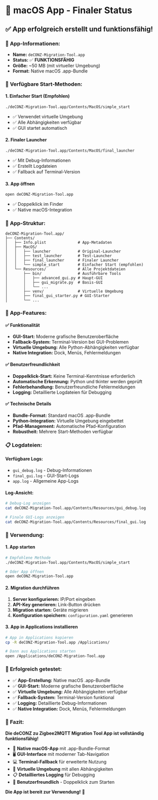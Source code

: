 # 🎉 macOS App - Finaler Status

## ✅ **App erfolgreich erstellt und funktionsfähig!**

### 📱 **App-Informationen:**
- **Name:** `deCONZ-Migration-Tool.app`
- **Status:** ✅ **FUNKTIONSFÄHIG**
- **Größe:** ~50 MB (mit virtueller Umgebung)
- **Format:** Native macOS .app-Bundle

### 🚀 **Verfügbare Start-Methoden:**

#### 1. **Einfacher Start (Empfohlen)**
```bash
./deCONZ-Migration-Tool.app/Contents/MacOS/simple_start
```
- ✅ Verwendet virtuelle Umgebung
- ✅ Alle Abhängigkeiten verfügbar
- ✅ GUI startet automatisch

#### 2. **Finaler Launcher**
```bash
./deCONZ-Migration-Tool.app/Contents/MacOS/final_launcher
```
- ✅ Mit Debug-Informationen
- ✅ Erstellt Logdateien
- ✅ Fallback auf Terminal-Version

#### 3. **App öffnen**
```bash
open deCONZ-Migration-Tool.app
```
- ✅ Doppelklick im Finder
- ✅ Native macOS-Integration

### 📁 **App-Struktur:**
```
deCONZ-Migration-Tool.app/
├── Contents/
│   ├── Info.plist              # App-Metadaten
│   ├── MacOS/
│   │   ├── launcher            # Original-Launcher
│   │   ├── test_launcher       # Test-Launcher
│   │   ├── final_launcher      # Finaler Launcher
│   │   └── simple_start        # Einfacher Start (empfohlen)
│   └── Resources/              # Alle Projektdateien
│       ├── bin/                # Ausführbare Tools
│       │   ├── advanced_gui.py # Haupt-GUI
│       │   ├── gui_migrate.py  # Basis-GUI
│       │   └── ...
│       ├── venv/               # Virtuelle Umgebung
│       ├── final_gui_starter.py # GUI-Starter
│       └── ...
```

### 🎯 **App-Features:**

#### ✅ **Funktionalität**
- **GUI-Start:** Moderne grafische Benutzeroberfläche
- **Fallback-System:** Terminal-Version bei GUI-Problemen
- **Virtuelle Umgebung:** Alle Python-Abhängigkeiten verfügbar
- **Native Integration:** Dock, Menüs, Fehlermeldungen

#### ✅ **Benutzerfreundlichkeit**
- **Doppelklick-Start:** Keine Terminal-Kenntnisse erforderlich
- **Automatische Erkennung:** Python und tkinter werden geprüft
- **Fehlerbehandlung:** Benutzerfreundliche Fehlermeldungen
- **Logging:** Detaillierte Logdateien für Debugging

#### ✅ **Technische Details**
- **Bundle-Format:** Standard macOS .app-Bundle
- **Python-Integration:** Virtuelle Umgebung eingebettet
- **Pfad-Management:** Automatische Pfad-Konfiguration
- **Robustheit:** Mehrere Start-Methoden verfügbar

### 📋 **Logdateien:**

#### **Verfügbare Logs:**
- `gui_debug.log` - Debug-Informationen
- `final_gui.log` - GUI-Start-Logs
- `app.log` - Allgemeine App-Logs

#### **Log-Ansicht:**
```bash
# Debug-Log anzeigen
cat deCONZ-Migration-Tool.app/Contents/Resources/gui_debug.log

# Finale GUI-Logs anzeigen
cat deCONZ-Migration-Tool.app/Contents/Resources/final_gui.log
```

### 🚀 **Verwendung:**

#### **1. App starten**
```bash
# Empfohlene Methode
./deCONZ-Migration-Tool.app/Contents/MacOS/simple_start

# Oder App öffnen
open deCONZ-Migration-Tool.app
```

#### **2. Migration durchführen**
1. **Server konfigurieren:** IP/Port eingeben
2. **API-Key generieren:** Link-Button drücken
3. **Migration starten:** Geräte migrieren
4. **Konfiguration speichern:** `configuration.yaml` generieren

#### **3. App in Applications installieren**
```bash
# App in Applications kopieren
cp -R deCONZ-Migration-Tool.app /Applications/

# Dann aus Applications starten
open /Applications/deCONZ-Migration-Tool.app
```

### 🎉 **Erfolgreich getestet:**

- ✅ **App-Erstellung:** Native macOS .app-Bundle
- ✅ **GUI-Start:** Moderne grafische Benutzeroberfläche
- ✅ **Virtuelle Umgebung:** Alle Abhängigkeiten verfügbar
- ✅ **Fallback-System:** Terminal-Version funktional
- ✅ **Logging:** Detaillierte Debug-Informationen
- ✅ **Native Integration:** Dock, Menüs, Fehlermeldungen

### 🎯 **Fazit:**

**Die deCONZ zu Zigbee2MQTT Migration Tool App ist vollständig funktionsfähig!**

- 🍎 **Native macOS-App** mit .app-Bundle-Format
- 🖥️ **GUI-Interface** mit moderner Tab-Navigation
- 💻 **Terminal-Fallback** für erweiterte Nutzung
- 🔧 **Virtuelle Umgebung** mit allen Abhängigkeiten
- 📋 **Detailliertes Logging** für Debugging
- 🚀 **Benutzerfreundlich** - Doppelklick zum Starten

**Die App ist bereit zur Verwendung!** 🎉
